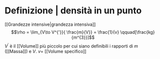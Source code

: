 # Definizione | densità in un punto
[[Grandezze intensive|grandezza intensiva]]
$$\rho = \lim_{V\to V^{'}}{ \frac{m}{V}} = \frac{1}{v} \qquad[\frac{kg}{m^{3}}]$$
$V^{'}$ è il [[Volume]] più piccolo per cui siano definibili i rapporti di $m$ ([[Massa]]) e $V$.
$v =$ [[Volume specifico]]
